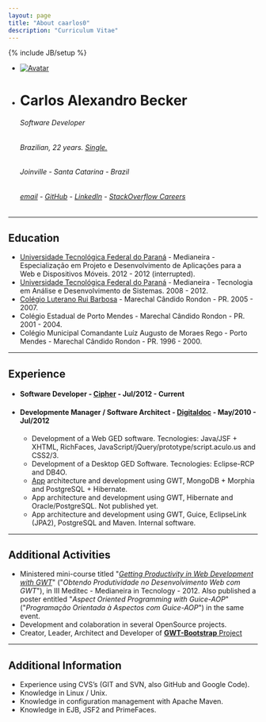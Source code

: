 ```yaml
---
layout: page
title: "About caarlos0"
description: "Curriculum Vitae"
---
```

{% include JB/setup %}



<div class="row">
    <ul class="thumbnails">
      <li class="span2">
        <a href="http://www.gravatar.com/avatar/ee2df2ff14a3bfdd3fd5c0611160c103?rating=PG&amp;size=1000" class="thumbnail" rel="tooltip" title="nope, I don't have a better photo :(">
          <img src="http://www.gravatar.com/avatar/ee2df2ff14a3bfdd3fd5c0611160c103?rating=PG&amp;size=200" alt="Avatar">
        </a>
      </li>
      <li class="span7">
        <h1>Carlos Alexandro Becker</h1>
        <h6>Software Developer</h6>
        <h6>Brazilian, 22 years. <a href="#" rel="tooltip" title="until 1/set :D @carinemeyer &hearts;">Single.</a></h6>
        <h6>Joinville - Santa Catarina - Brazil</h6>
        <h6>
					<a rel="tooltip" title="mail me :)" href="mailto:caarlos0@gmail.com">email</a>  -  
					<a href="http://github.com/caarlos0" rel="tooltip" title="see my github profile :)">GitHub</a> - 
					<a href="http://br.linkedin.com/in/caarlos0" rel="tooltip" title="see my linkedin profile :)">LinkedIn</a> - 
					<a href="http://careers.stackoverflow.com/caarlos0" rel="tooltip" title="see my stackoverflow careers profile :)">StackOverflow Careers</a>
				</h6>
      </li>
    </ul>
</div>

___

## Education

* [Universidade Tecnológica Federal do Paraná](http://www.utfpr.edu.br/) - Medianeira - Especialização em Projeto e Desenvolvimento de Aplicações para a Web e Dispositivos Móveis.  2012 - 2012 (interrupted).
* [Universidade Tecnológica Federal do Paraná](http://www.utfpr.edu.br/) - Medianeira - Tecnologia em Análise e Desenvolvimento de Sistemas. 2008 - 2012.
* [Colégio Luterano Rui Barbosa](http://www.colegioruibarbosa.com.br/) - Marechal Cândido Rondon - PR. 2005 - 2007.
* Colégio Estadual de Porto Mendes - Marechal Cândido Rondon - PR. 2001 - 2004.
* Colégio Municipal Comandante Luíz Augusto de Moraes Rego - Porto Mendes - Marechal Cândido Rondon - PR. 1996 - 2000.

___

## Experience


* #### Software Developer - [Cipher](http://www.ciphersec.com.br) - Jul/2012 - Current

* #### Developmente Manager / Software Architect - [Digitaldoc](http://www.digitaldoc.com.br) - May/2010 - Jul/2012   
	* Development of a Web GED software. Tecnologies: Java/JSF + XHTML, RichFaces, JavaScript/jQuery/prototype/script.aculo.us and CSS2/3.
	* Development of a Desktop GED Software. Tecnologies: Eclipse-RCP and DB4O.
	* [App](http://www.publicacoesmunicipais.com.br) architecture and development using GWT,  MongoDB + Morphia and PostgreSQL + Hibernate.
	* App architecture and development using GWT, Hibernate and Oracle/PostgreSQL. Not published yet.
	* App architecture and development using GWT, Guice, EclipseLink (JPA2), PostgreSQL and Maven. Internal software.

___

## Additional Activities

* Ministered mini-course titled "[*Getting Productivity in Web Development with GWT*](https://speakerdeck.com/u/caarlos0/p/produtividade-no-desenvolvimento-web-com-gwt "See the slides of this presentation")" ("*Obtendo Produtividade no Desenvolvimento Web com GWT*"), in III Meditec - Medianeira in Tecnology - 2012. Also published a poster entitled "*Aspect Oriented Programming with Guice-AOP*" ("*Programação Orientada à Aspectos com Guice-AOP*") in the same event.
* Development and colaboration in several OpenSource projects.
* Creator, Leader, Architect and Developer of [**GWT-Bootstrap** Project](http://gwtbootstrap.github.com/ "Using Twitter's interface library with Google Web Toolkit.")

___

## Additional Information
* Experience using CVS’s (GIT and SVN, also GitHub and Google Code).
* Knowledge in Linux / Unix.
* Knowledge in configuration management with Apache Maven.
* Knowledge in EJB, JSF2 and PrimeFaces.


